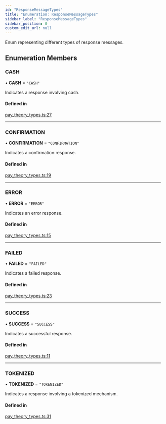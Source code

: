 ```yaml
---
id: "ResponseMessageTypes"
title: "Enumeration: ResponseMessageTypes"
sidebar_label: "ResponseMessageTypes"
sidebar_position: 0
custom_edit_url: null
---
```


Enum representing different types of response messages.

## Enumeration Members

### CASH

• **CASH** = ``"CASH"``

Indicates a response involving cash.

#### Defined in

[pay_theory_types.ts:27](https://github.com/pay-theory/pay-theory-documentation/blob/ec89e65/theme/pay_theory_types.ts#L27)

___

### CONFIRMATION

• **CONFIRMATION** = ``"CONFIRMATION"``

Indicates a confirmation response.

#### Defined in

[pay_theory_types.ts:19](https://github.com/pay-theory/pay-theory-documentation/blob/ec89e65/theme/pay_theory_types.ts#L19)

___

### ERROR

• **ERROR** = ``"ERROR"``

Indicates an error response.

#### Defined in

[pay_theory_types.ts:15](https://github.com/pay-theory/pay-theory-documentation/blob/ec89e65/theme/pay_theory_types.ts#L15)

___

### FAILED

• **FAILED** = ``"FAILED"``

Indicates a failed response.

#### Defined in

[pay_theory_types.ts:23](https://github.com/pay-theory/pay-theory-documentation/blob/ec89e65/theme/pay_theory_types.ts#L23)

___

### SUCCESS

• **SUCCESS** = ``"SUCCESS"``

Indicates a successful response.

#### Defined in

[pay_theory_types.ts:11](https://github.com/pay-theory/pay-theory-documentation/blob/ec89e65/theme/pay_theory_types.ts#L11)

___

### TOKENIZED

• **TOKENIZED** = ``"TOKENIZED"``

Indicates a response involving a tokenized mechanism.

#### Defined in

[pay_theory_types.ts:31](https://github.com/pay-theory/pay-theory-documentation/blob/ec89e65/theme/pay_theory_types.ts#L31)
